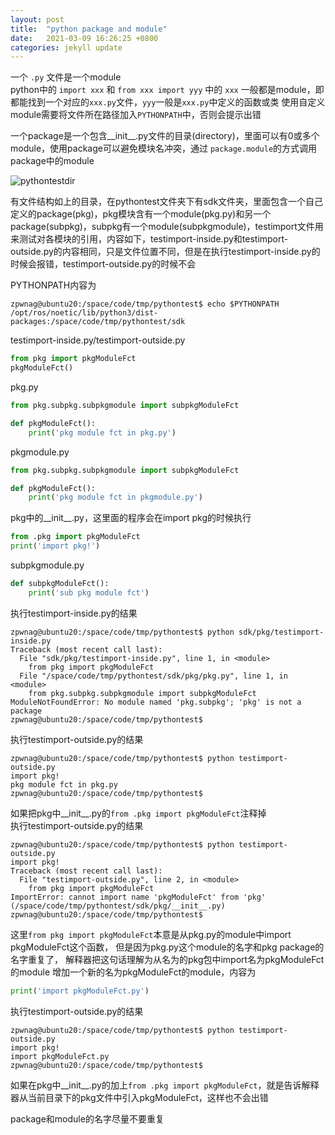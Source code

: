 ```yaml
---
layout: post
title:  "python package and module"
date:   2021-03-09 16:26:25 +0800
categories: jekyll update
---
```


一个 `.py` 文件是一个module  
python中的 `import xxx` 和 `from xxx import yyy` 中的 `xxx` 一般都是module，即都能找到一个对应的`xxx.py`文件，`yyy`一般是`xxx.py`中定义的函数或类
使用自定义module需要将文件所在路径加入`PYTHONPATH`中，否则会提示出错  

一个package是一个包含__init__.py文件的目录(directory)，里面可以有0或多个module，使用package可以避免模块名冲突，通过
`package.module`的方式调用package中的module


![pythontestdir]({{site.usr}}/img/dir.png)

有文件结构如上的目录，在pythontest文件夹下有sdk文件夹，里面包含一个自己定义的package(pkg)，pkg模块含有一个module(pkg.py)和另一个package(subpkg)，subpkg有一个module(subpkgmodule)，testimport文件用来测试对各模块的引用，内容如下，testimport-inside.py和testimport-outside.py的内容相同，只是文件位置不同，但是在执行testimport-inside.py的时候会报错，testimport-outside.py的时候不会  

PYTHONPATH内容为
```
zpwnag@ubuntu20:/space/code/tmp/pythontest$ echo $PYTHONPATH
/opt/ros/noetic/lib/python3/dist-packages:/space/code/tmp/pythontest/sdk
```

testimport-inside.py/testimport-outside.py
```python
from pkg import pkgModuleFct
pkgModuleFct()
```

pkg.py
```python
from pkg.subpkg.subpkgmodule import subpkgModuleFct

def pkgModuleFct():
    print('pkg module fct in pkg.py')
```

pkgmodule.py
```python
from pkg.subpkg.subpkgmodule import subpkgModuleFct

def pkgModuleFct():
    print('pkg module fct in pkgmodule.py')
```

pkg中的__init__.py，这里面的程序会在import pkg的时候执行

```python
from .pkg import pkgModuleFct
print('import pkg!')
```
subpkgmodule.py
```python
def subpkgModuleFct():
    print('sub pkg module fct')
```
执行testimport-inside.py的结果
```
zpwnag@ubuntu20:/space/code/tmp/pythontest$ python sdk/pkg/testimport-inside.py 
Traceback (most recent call last):
  File "sdk/pkg/testimport-inside.py", line 1, in <module>
    from pkg import pkgModuleFct
  File "/space/code/tmp/pythontest/sdk/pkg/pkg.py", line 1, in <module>
    from pkg.subpkg.subpkgmodule import subpkgModuleFct
ModuleNotFoundError: No module named 'pkg.subpkg'; 'pkg' is not a package
zpwnag@ubuntu20:/space/code/tmp/pythontest$
```

执行testimport-outside.py的结果
```
zpwnag@ubuntu20:/space/code/tmp/pythontest$ python testimport-outside.py 
import pkg!
pkg module fct in pkg.py
zpwnag@ubuntu20:/space/code/tmp/pythontest$
```

如果把pkg中__init__.py的`from .pkg import pkgModuleFct`注释掉  
执行testimport-outside.py的结果
```
zpwnag@ubuntu20:/space/code/tmp/pythontest$ python testimport-outside.py 
import pkg!
Traceback (most recent call last):
  File "testimport-outside.py", line 2, in <module>
    from pkg import pkgModuleFct
ImportError: cannot import name 'pkgModuleFct' from 'pkg' (/space/code/tmp/pythontest/sdk/pkg/__init__.py)
zpwnag@ubuntu20:/space/code/tmp/pythontest$
```

这里`from pkg import pkgModuleFct`本意是从pkg.py的module中import pkgModuleFct这个函数，
但是因为pkg.py这个module的名字和pkg package的名字重复了，
解释器把这句话理解为从名为的pkg包中import名为pkgModuleFct的module
增加一个新的名为pkgModuleFct的module，内容为
```python
print('import pkgModuleFct.py')
```
执行testimport-outside.py的结果
```
zpwnag@ubuntu20:/space/code/tmp/pythontest$ python testimport-outside.py 
import pkg!
import pkgModuleFct.py
zpwnag@ubuntu20:/space/code/tmp/pythontest$
```

如果在pkg中__init__.py的加上`from .pkg import pkgModuleFct`，就是告诉解释器从当前目录下的pkg文件中引入pkgModuleFct，这样也不会出错

package和module的名字尽量不要重复
